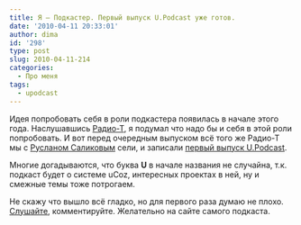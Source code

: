 ```yaml
---
title: Я — Подкастер. Первый выпуск U.Podcast уже готов.
date: '2010-04-11 20:33:01'
author: dima
id: '298'
type: post
slug: 2010-04-11-214
categories:
  - Про меня
tags:
  - upodcast
---
```


Идея попробовать себя в роли подкастера появилась в начале этого года. Наслушавшись [Радио-Т](https://radio-t.com), я подумал что надо бы и себя в этой роли попробовать. И вот перед очередным выпуском всё того же Радио-Т мы с [Русланом Саликовым](https://salikov.net/) сели, и записали [первый выпуск U.Podcast](https://podcast.ucoz.ru/news/pervyj_vypusk_u_podcast_gotov/2010-04-11-1).

Многие догадываются, что буква **U** в начале названия не случайна, т.к. подкаст будет о системе uCoz, интересных проектах в ней, ну и смежные темы тоже потрогаем.

Не скажу что вышло всё гладко, но для первого раза думаю не плохо.  
[Слушайте](https://upodcast.ru/news/pervyj_vypusk_u_podcast_gotov/2010-04-11-1), комментируйте. Желательно на сайте самого подкаста.